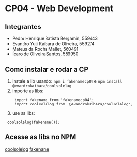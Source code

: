 # CP04 - Web Development

## Integrantes
- Pedro Henrique Batista Bergamin, 559443
- Evandro Yuji Kaibara de Oliveira, 559274
- Mateus da Rocha Mallet, 560491
- Ícaro de Oliveira Santos, 559950

## Como instalar e rodar a CP

1. instale a lib usando:
  `npm i fakenamecp04` e `npm install @evandrokaibara/coolsolelog`
2. importe as libs:
   ```
    import fakename from 'fakenamecp04';
    import coolsolelog from '@evandrokaibara/coolsolelog';
   ```
3. use as libs:
  ```
   coolsolelog(fakename());
  ```

## Acesse as libs no NPM

[coolsolelog](https://www.npmjs.com/package/@evandrokaibara/coolsolelog?activeTab=readme)
[fakename](https://www.npmjs.com/package/fakenamecp04)
